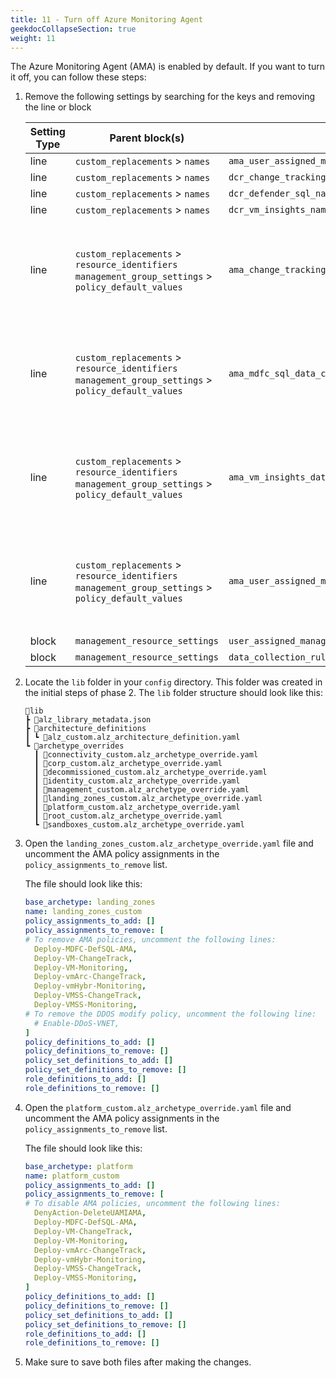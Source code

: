 ```yaml
---
title: 11 - Turn off Azure Monitoring Agent
geekdocCollapseSection: true
weight: 11
---
```


The Azure Monitoring Agent (AMA) is enabled by default. If you want to turn it off, you can follow these steps:

1. Remove the following settings by searching for the keys and removing the line or block

    | Setting Type | Parent block(s) | Key | Action | Count | Notes |
    | - | - | - | - | - | - |
    | line | `custom_replacements` > `names` | `ama_user_assigned_managed_identity_name` | Delete | 1 | |
    | line | `custom_replacements` > `names` | `dcr_change_tracking_name` | Delete | 1 | |
    | line | `custom_replacements` > `names` | `dcr_defender_sql_name` | Delete | 1 | |
    | line | `custom_replacements` > `names` | `dcr_vm_insights_name` | Delete | 1 | |
    | line | `custom_replacements` > `resource_identifiers`<br/>`management_group_settings` > `policy_default_values` | `ama_change_tracking_data_collection_rule_id` | Delete | 2 | There are two instances of this key, delete both lines |
    | line | `custom_replacements` > `resource_identifiers`<br/>`management_group_settings` > `policy_default_values` | `ama_mdfc_sql_data_collection_rule_id` | Delete | 2 | There are two instances of this key, delete both lines |
    | line | `custom_replacements` > `resource_identifiers`<br/>`management_group_settings` > `policy_default_values` | `ama_vm_insights_data_collection_rule_id` | Delete | 2 | There are two instances of this key, delete both lines |
    | line | `custom_replacements` > `resource_identifiers`<br/>`management_group_settings` > `policy_default_values` | `ama_user_assigned_managed_identity_id` | Delete | 2 | There are two instances of this key, delete both lines |
    | block | `management_resource_settings` | `user_assigned_managed_identities` | Delete | 1 | |
    | block | `management_resource_settings` | `data_collection_rules` | Delete |  1 | |

1. Locate the `lib` folder in your `config` directory. This folder was created in the initial steps of phase 2. The `lib` folder structure should look like this:

    ```plaintext
    📂lib
    ┣ 📜alz_library_metadata.json
    ┣ 📂architecture_definitions
    ┃ ┗ 📜alz_custom.alz_architecture_definition.yaml
    ┗ 📂archetype_overrides
      ┃ 📜connectivity_custom.alz_archetype_override.yaml
      ┃ 📜corp_custom.alz_archetype_override.yaml
      ┃ 📜decommissioned_custom.alz_archetype_override.yaml
      ┃ 📜identity_custom.alz_archetype_override.yaml
      ┃ 📜management_custom.alz_archetype_override.yaml
      ┃ 📜landing_zones_custom.alz_archetype_override.yaml
      ┃ 📜platform_custom.alz_archetype_override.yaml
      ┃ 📜root_custom.alz_archetype_override.yaml
      ┗ 📜sandboxes_custom.alz_archetype_override.yaml
    ```

1. Open the `landing_zones_custom.alz_archetype_override.yaml` file and uncomment the AMA policy assignments in the `policy_assignments_to_remove` list.

    The file should look like this:

    ```yaml
    base_archetype: landing_zones
    name: landing_zones_custom
    policy_assignments_to_add: []
    policy_assignments_to_remove: [
    # To remove AMA policies, uncomment the following lines:
      Deploy-MDFC-DefSQL-AMA,
      Deploy-VM-ChangeTrack,
      Deploy-VM-Monitoring,
      Deploy-vmArc-ChangeTrack,
      Deploy-vmHybr-Monitoring,
      Deploy-VMSS-ChangeTrack,
      Deploy-VMSS-Monitoring,
    # To remove the DDOS modify policy, uncomment the following line:
      # Enable-DDoS-VNET,
    ]
    policy_definitions_to_add: []
    policy_definitions_to_remove: []
    policy_set_definitions_to_add: []
    policy_set_definitions_to_remove: []
    role_definitions_to_add: []
    role_definitions_to_remove: []

    ```

1. Open the `platform_custom.alz_archetype_override.yaml` file and uncomment the AMA policy assignments in the `policy_assignments_to_remove` list.

    The file should look like this:

    ```yaml
    base_archetype: platform
    name: platform_custom
    policy_assignments_to_add: []
    policy_assignments_to_remove: [
    # To disable AMA policies, uncomment the following lines:
      DenyAction-DeleteUAMIAMA,
      Deploy-MDFC-DefSQL-AMA,
      Deploy-VM-ChangeTrack,
      Deploy-VM-Monitoring,
      Deploy-vmArc-ChangeTrack,
      Deploy-vmHybr-Monitoring,
      Deploy-VMSS-ChangeTrack,
      Deploy-VMSS-Monitoring,
    ]
    policy_definitions_to_add: []
    policy_definitions_to_remove: []
    policy_set_definitions_to_add: []
    policy_set_definitions_to_remove: []
    role_definitions_to_add: []
    role_definitions_to_remove: []

    ```

1. Make sure to save both files after making the changes.
